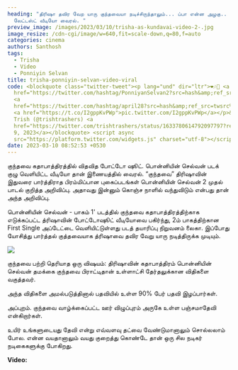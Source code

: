 ```yaml
---
heading: "திரிஷா தவிர வேற யாரு குந்தவையா நடிச்சிருந்தாலும்... ப்பா என்ன அழகு..
  லேட்டஸ்ட் வீடியோ வைரல். "
preview_image: /images/2023/03/10/trisha-as-kundavai-video-2-.jpg
image_resize: /cdn-cgi/image/w=640,fit=scale-down,q=80,f=auto
categories: cinema
authors: Santhosh
tags:
  - Trisha
  - Video
  - Ponniyin Selvan
title: trisha-ponniyin-selvan-video-viral
code: <blockquote class="twitter-tweet"><p lang="und" dir="ltr">❤️🎶👑 <a
  href="https://twitter.com/hashtag/PonniyanSelvan2?src=hash&amp;ref_src=twsrc%5Etfw">#PonniyanSelvan2</a>
  <a
  href="https://twitter.com/hashtag/april28?src=hash&amp;ref_src=twsrc%5Etfw">#april28</a>
  <a href="https://t.co/I2gppKvPWp">pic.twitter.com/I2gppKvPWp</a></p>&mdash;
  Trish (@trishtrashers) <a
  href="https://twitter.com/trishtrashers/status/1633780614792097797?ref_src=twsrc%5Etfw">March
  9, 2023</a></blockquote> <script async
  src="https://platform.twitter.com/widgets.js" charset="utf-8"></script>
date: 2023-03-10 08:52:53 +0530
---
```

குந்தவை கதாபாத்திரத்தில் விதவித போட்டோ ஷூட். பொன்னியின் செல்வன் படக் குழு வெளியிட்ட வீடியோ தான் இணையத்தில் வைரல். “குந்தவை” திரிஷாவின் இதுவரை பார்த்திராத பிரம்மிப்பான புகைப்படங்கள் பொன்னியின் செல்வன் 2  முதல் பாடல் குறித்த அறிவிப்பு. அதாவது இன்னும் கொஞ்ச நாளில் வந்துவிடும் என்பது தான் அந்த அறிவிப்பு.

பொன்னியின் செல்வன் - பாகம் 1' படத்தில் குந்தவை கதாபாத்திரத்திற்காக எடுக்கப்பட்ட த்ரிஷாவின் போட்டோஷூட் வீடியோவை பகிர்ந்து, 2ம் பாகத்திற்கான First Single அப்டேட்டை வெளியிட்டுள்ளது படத் தயாரிப்பு நிறுவனம் லைகா. இப்போது யோசித்து பார்த்தல் குத்தவையாக த்ரிஷாவை தவிர வேறு யாரு நடித்திருக்க முடியும். 

![](/images/2023/03/10/trisha-as-kundavai-video-1-.jpg)

குந்தவை பற்றி தெரியாத ஒரு விஷயம்:
திரிஷாவின் கதாபாத்திரம் பொன்னியின் செல்வன் தமக்கை குந்தவை பிராட்டிதான் உள்ளாட்சி தேர்தலுக்கான விதிகளை வகுத்தவர்.

அந்த விதிகளை அமல்படுத்தினால் பதவியில் உள்ள 90% பேர் பதவி இழப்பார்கள்.

அப்புறம்.
குந்தவை வாழ்க்கைப்பட்ட ஊர் விழுப்புரம் அருகே உள்ள பஞ்சமாதேவி என்கிறார்கள்.

உயிர் உங்களுடையது தேவி என்று எவ்வளவு தட்வை வேண்டுமானாலும் சொல்லலாம் போல. என்ன வயதானாலும் வயது குறைத்து கொண்டே தான் ஒரு சில நடிகர் நடிகைகளுக்கு போகிறது. 

**V﻿ideo:**